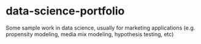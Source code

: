 # data-science-portfolio
Some sample work in data science, usually for marketing applications (e.g. propensity modeling, media mix modeling, hypothesis testing, etc)

